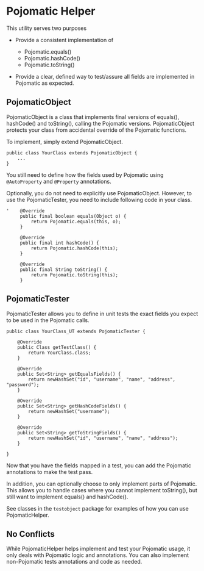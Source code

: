 Pojomatic Helper
================================

This utility serves two purposes

* Provide a consistent implementation of
    - Pojomatic.equals()
    - Pojomatic.hashCode()
    - Pojomatic.toString()

* Provide a clear, defined way to test/assure all fields are implemented in Pojomatic as expected.


PojomaticObject
-------------------------

PojomaticObject is a class that implements final versions of equals(), hashCode() and toString(),
calling the Pojomatic versions. PojomaticObject protects your class from accidental override of the Pojomatic functions.

To implement, simply extend PojomaticObject.

    public class YourClass extends PojomaticObject {
        ...
    }

You still need to define how the fields used by Pojomatic using `@AutoProperty` and `@Property` annotations.

Optionally, you do not need to explicitly use PojomaticObject. However, to use the PojomaticTester, you need to include
following code in your class.

    '    @Override
         public final boolean equals(Object o) {
             return Pojomatic.equals(this, o);
         }

         @Override
         public final int hashCode() {
             return Pojomatic.hashCode(this);
         }

         @Override
         public final String toString() {
             return Pojomatic.toString(this);
         }


PojomaticTester
-------------------------------

PojomaticTester allows you to define in unit tests the exact fields you expect to be used in the Pojomatic calls.

    public class YourClass_UT extends PojomaticTester {

        @Override
        public Class getTestClass() {
            return YourClass.class;
        }

        @Override
        public Set<String> getEqualsFields() {
            return newHashSet("id", "username", "name", "address", "password");
        }

        @Override
        public Set<String> getHashCodeFields() {
            return newHashSet("username");
        }

        @Override
        public Set<String> getToStringFields() {
            return newHashSet("id", "username", "name", "address");
        }

    }

Now that you have the fields mapped in a test, you can add the Pojomatic annotations to make the test pass.

In addition, you can optionally choose to only implement parts of Pojomatic. This allows you to handle cases where you cannot implement toString(), but still want to implement equals() and hashCode().

See classes in the `testobject` package for examples of how you can use PojomaticHelper.




No Conflicts
-------------------------------

While PojomaticHelper helps implement and test your Pojomatic usage, it only deals with Pojomatic logic and annotations.
You can also implement non-Pojomatic tests annotations and code as needed.


